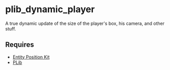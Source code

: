 # plib_dynamic_player
A true dynamic update of the size of the player's box, his camera, and other stuff.

## Requires
- [Entity Position Kit](https://github.com/Pika-Software/plib_entity_positioning_kit)
- [PLib](https://github.com/Pika-Software/gmod_plib)
